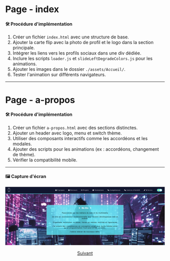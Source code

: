 # Page - index

#### 🛠️ Procédure d'implémentation
1. Créer un fichier `index.html` avec une structure de base.
2. Ajouter la carte flip avec la photo de profil et le logo dans la section principale.
3. Intégrer les liens vers les profils sociaux dans une div dédiée.
4. Inclure les scripts `loader.js` et `slideLeftDegradeColors.js` pour les animations.
5. Ajouter les images dans le dossier `./assets/Accueil/`.
6. Tester l'animation sur différents navigateurs.

---
# Page - a-propos

#### 🛠️ Procédure d'implémentation
1. Créer un fichier `a-propos.html` avec des sections distinctes.
2. Ajouter un header avec logo, menu et switch thème.
3. Utiliser des composants interactifs comme les accordéons et les modales.
4. Ajouter des scripts pour les animations (ex : accordéons, changement de thème).
5. Vérifier la compatibilité mobile.

---

#### 🖼️ Capture d'écran
![Page détaillée](../assets/a-propos/bio/Page-a-propos.png)

<p align="center">
<a href="./structureAccueil.md">Suivant</a>
</p>